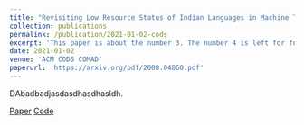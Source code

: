```yaml
---
title: "Revisiting Low Resource Status of Indian Languages in Machine Translation"
collection: publications
permalink: /publication/2021-01-02-cods
excerpt: 'This paper is about the number 3. The number 4 is left for future work.'
date: 2021-01-02
venue: 'ACM CODS COMAD'
paperurl: 'https://arxiv.org/pdf/2008.04860.pdf'
---
```

DAbadbadjasdasdhasdhasldh.

[Paper](https://arxiv.org/pdf/2008.04860.pdf)
[Code](https://github.com/shashanksiripragada/pib-crawl)